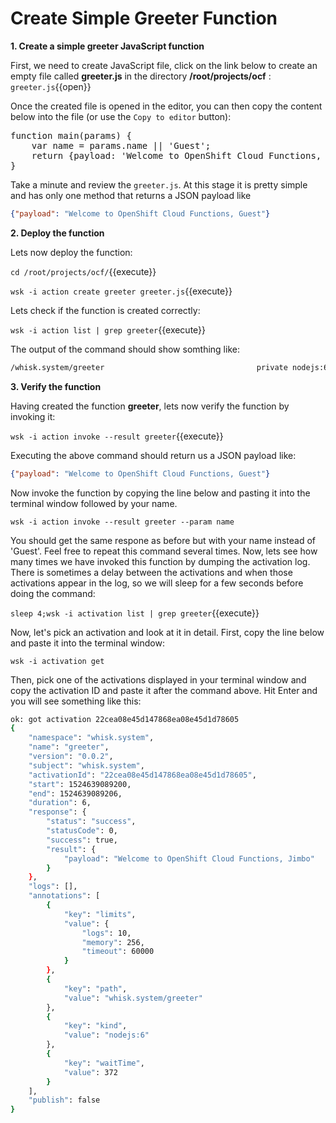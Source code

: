 # Create Simple Greeter Function

**1. Create a simple greeter JavaScript function**

First, we need to create JavaScript file, click on the link below to create an empty file called **greeter.js** in the directory **/root/projects/ocf** : ``greeter.js``{{open}}

Once the created file is opened in the editor, you can then copy the content below into the file (or use the `Copy to editor` button):

<pre class="file" data-filename="/root/projects/ocf/greeter.js" data-target="replace">
function main(params) {
    var name = params.name || 'Guest';
    return {payload: 'Welcome to OpenShift Cloud Functions, ' + name};
}
</pre>
Take a minute and review the `greeter.js`. At this stage it is pretty simple and has only one method that returns a JSON payload like 
```json
{"payload": "Welcome to OpenShift Cloud Functions, Guest"}
```

**2. Deploy the function**

Lets now deploy the function:

``cd /root/projects/ocf/``{{execute}}

``wsk -i action create greeter greeter.js``{{execute}}

Lets check if the function is created correctly:

``wsk -i action list | grep greeter``{{execute}}

The output of the command should show somthing like:

```sh
/whisk.system/greeter                                  private nodejs:6
```

**3. Verify the function**

Having created the function **greeter**, lets now verify the function by invoking it:

``wsk -i action invoke --result greeter``{{execute}}

Executing the above command should return us a JSON payload like:

```json
{"payload": "Welcome to OpenShift Cloud Functions, Guest"}
```
Now invoke the function by copying the line below and pasting it into the terminal window followed by your name.

``wsk -i action invoke --result greeter --param name ``

You should get the same respone as before but with your name instead of 'Guest'.  Feel free to repeat this command
several times.  Now, lets see how many times we have invoked this function by dumping the activation log.  There is
sometimes a delay between the activations and when those activations appear in the log, so we will sleep for a few
seconds before doing the command:

``sleep 4;wsk -i activation list | grep greeter``{{execute}}

Now, let's pick an activation and look at it in detail.  First, copy the line below and paste it into the terminal
window:

``wsk -i activation get ``

Then, pick one of the activations displayed in your terminal window and copy the activation ID and paste it after the
command above.  Hit Enter and you will see something like this:

```sh
ok: got activation 22cea08e45d147868ea08e45d1d78605
{
    "namespace": "whisk.system",
    "name": "greeter",
    "version": "0.0.2",
    "subject": "whisk.system",
    "activationId": "22cea08e45d147868ea08e45d1d78605",
    "start": 1524639089200,
    "end": 1524639089206,
    "duration": 6,
    "response": {
        "status": "success",
        "statusCode": 0,
        "success": true,
        "result": {
            "payload": "Welcome to OpenShift Cloud Functions, Jimbo"
        }
    },
    "logs": [],
    "annotations": [
        {
            "key": "limits",
            "value": {
                "logs": 10,
                "memory": 256,
                "timeout": 60000
            }
        },
        {
            "key": "path",
            "value": "whisk.system/greeter"
        },
        {
            "key": "kind",
            "value": "nodejs:6"
        },
        {
            "key": "waitTime",
            "value": 372
        }
    ],
    "publish": false
}
```
